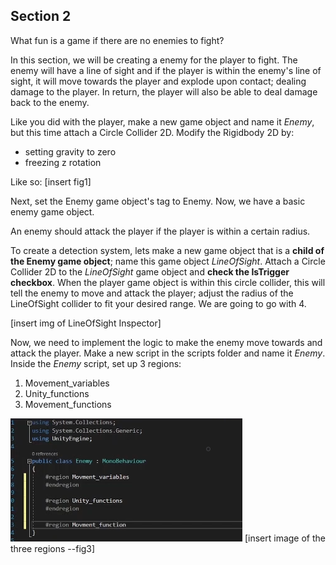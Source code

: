 ## Section 2

What fun is a game if there are no enemies to fight?

In this section, we will be creating a enemy for the player to fight. The enemy will have a line of sight and if the player is within the enemy's line of sight, it will move towards the player and explode upon contact; dealing damage to the player. In return, the player will also be able to deal damage back to the enemy. 

Like you did with the player, make a new game object and name it *Enemy*, but this time attach a Circle Collider 2D. 
Modify the Rigidbody 2D by:

- setting gravity to zero
- freezing z rotation

Like so:
[insert fig1]

Next, set the Enemy game object's tag to Enemy.
Now, we have a basic enemy game object. 

An enemy should attack the player if the player is within a certain radius. 

To create a detection system, lets make a new game object that is a **child of the Enemy game object**; name this game object *LineOfSight*. Attach a Circle Collider 2D to the *LineOfSight* game object and **check the IsTrigger checkbox**. When the player game object is within this circle collider, this will tell the enemy to move and attack the player; adjust the radius of the LineOfSight collider to fit your desired range. We are going to go with 4. 

[insert img of LineOfSight Inspector]

Now, we need to implement the logic to make the enemy move towards and attack the player. 
Make a new script in the scripts folder and name it *Enemy*. Inside the *Enemy* script, set up 3 regions:

1. Movement_variables
2. Unity_functions
3. Movement_functions


![](./images/fig3.png)
[insert image of the three regions --fig3]